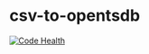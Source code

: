 # csv-to-opentsdb

[![Code Health](https://landscape.io/github/mildronize/csv-to-opentsdb/master/landscape.svg?style=flat)](https://landscape.io/github/mildronize/csv-to-opentsdb/master)
